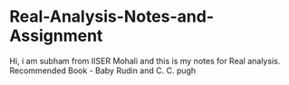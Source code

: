 # Real-Analysis-Notes-and-Assignment
Hi, i am subham from IISER Mohali and this is my notes for Real analysis. 
Recommended Book - Baby Rudin and C. C. pugh

